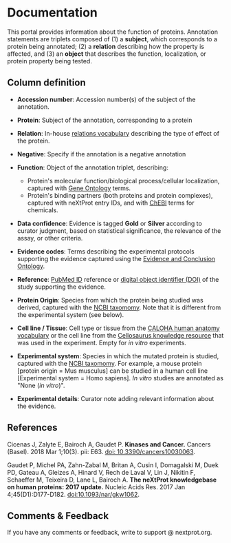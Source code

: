 # Documentation

This portal provides information about the function of proteins. Annotation statements are triplets composed of (1) a **subject**, which corresponds to a protein being annotated; (2) a **relation** describing how the property is affected, and (3) an **object** that describes the function, localization, or protein property being tested.
 

## Column definition

* **Accession number**: Accession number(s) of the subject of the annotation.

* **Protein**: Subject of the annotation, corresponding to a protein 

* **Relation**: In-house [relations vocabulary](ftp://ftp.nextprot.org/pub/current_release/controlled_vocabularies/cv_modification_effect.obo) describing the type of effect of the protein. 

* **Negative**: Specify if the annotation is a negative annotation 

* **Function**: Object of the annotation triplet, describing: 
  * Protein's molecular function/biological process/cellular localization, captured with [Gene Ontology](http://www.geneontology.org/) terms.
  * Protein's binding partners (both proteins and protein complexes), captured with neXtProt entry IDs, and with [ChEBI](https://www.ebi.ac.uk/chebi/) terms for chemicals.

* **Data confidence**: Evidence is tagged **Gold** or **Silver** according to curator judgment, based on statistical significance, the relevance of the assay, or other criteria.

* **Evidence codes**: Terms describing the experimental protocols supporting the evidence captured using the [Evidence and Conclusion Ontology](http://evidenceontology.org/Welcome.html).

* **Reference**: [PubMed ID](http://www.ncbi.nlm.nih.gov/pubmed) reference or [digital object identifier (DOI)](https://www.doi.org/) of the study supporting the evidence. 

* **Protein Origin**: Species from which the protein being studied was derived, captured with the [NCBI taxomomy](https://www.ncbi.nlm.nih.gov/taxonomy). Note that it is different from the experimental system (see below).

* **Cell line / Tissue**: Cell type or tissue from the [CALOHA human anatomy vocabulary](ftp://ftp.nextprot.org/pub/current_release/controlled_vocabularies/caloha.obo) or the cell line from the [Cellosaurus knowledge resource](http://web.expasy.org/cellosaurus/) that was used in the experiment. Empty for *in vitro* experiments.

* **Experimental system**: Species in which the mutated protein is studied, captured with the [NCBI taxomomy](https://www.ncbi.nlm.nih.gov/taxonomy). For example, a mouse protein [protein origin = Mus musculus] can be studied in a human cell line [Experimental system = Homo sapiens]. *In vitro* studies are annotated as "None (*in vitro*)". 

* **Experimental details**: Curator note adding relevant information about the evidence.

## References

Cicenas J, Zalyte E, Bairoch A, Gaudet P. **Kinases and Cancer.** Cancers (Basel). 2018 Mar 1;10(3). pii: E63. [doi: 10.3390/cancers10030063](http://dx.doi.org/10.3390/cancers10030063).

Gaudet P, Michel PA, Zahn-Zabal M, Britan A, Cusin I, Domagalski M, Duek PD, Gateau A, Gleizes A, Hinard V, Rech de Laval V, Lin J, Nikitin F, Schaeffer M, Teixeira D, Lane L, Bairoch A. **The neXtProt knowledgebase on human proteins: 2017 update.** Nucleic Acids Res. 2017 Jan 4;45(D1):D177-D182. [doi:10.1093/nar/gkw1062](http://dx.doi.org/10.1093/nar/gkw1062).

## Comments & Feedback
If you have any comments or feedback, write to support @ nextprot.org. 

